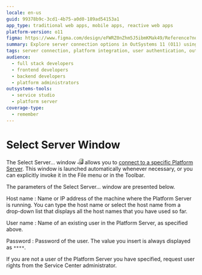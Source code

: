 ```yaml
---
locale: en-us
guid: 99378b9c-3cd1-4b75-a0d0-189ad54153a1
app_type: traditional web apps, mobile apps, reactive web apps
platform-version: o11
figma: https://www.figma.com/design/eFWRZ0nZhm5J5ibmKMak49/Reference?node-id=3090-2&t=KPNGTaQL5AdMrozR-1
summary: Explore server connection options in OutSystems 11 (O11) using the Select Server window for efficient platform integration.
tags: server connection, platform integration, user authentication, outsystems ide, configuration management
audience:
  - full stack developers
  - frontend developers
  - backend developers
  - platform administrators
outsystems-tools:
  - service studio
  - platform server
coverage-type:
  - remember
---
```


# Select Server Window

The Select Server... window ![Animated GIF showing the process of connecting to a Platform Server using the Select Server window](images/connect-server-icon.png "Select Server Window") allows you to [connect to a specific Platform Server](<../../../../integration-with-systems/integration-studio/extension-life-cycle/server-connect.md>). This window is launched automatically whenever necessary, or you can explicitly invoke it in the File menu or in the Toolbar.

The parameters of the Select Server... window are presented below.

Host name
:   Name or IP address of the machine where the Platform Server is running. You can type the host name or select the host name from a drop-down list that displays all the host names that you have used so far.

User name
:   Name of an existing user in the Platform Server, as specified above.

Password
:   Password of the user. The value you insert is always displayed as `****`.

If you are not a user of the Platform Server you have specified, request user rights from the Service Center administrator.
